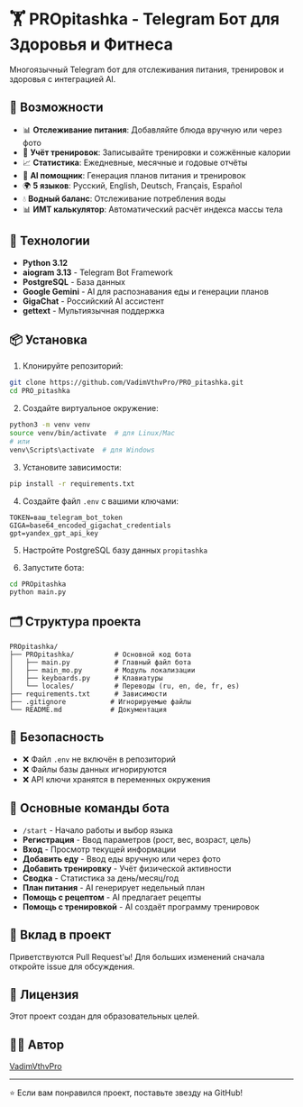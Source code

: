 # 🏋️ PROpitashka - Telegram Бот для Здоровья и Фитнеса

Многоязычный Telegram бот для отслеживания питания, тренировок и здоровья с интеграцией AI.

## 🌟 Возможности

- 📊 **Отслеживание питания**: Добавляйте блюда вручную или через фото
- 💪 **Учёт тренировок**: Записывайте тренировки и сожжённые калории
- 📈 **Статистика**: Ежедневные, месячные и годовые отчёты
- 🤖 **AI помощник**: Генерация планов питания и тренировок
- 🌍 **5 языков**: Русский, English, Deutsch, Français, Español
- 💧 **Водный баланс**: Отслеживание потребления воды
- 📊 **ИМТ калькулятор**: Автоматический расчёт индекса массы тела

## 🚀 Технологии

- **Python 3.12**
- **aiogram 3.13** - Telegram Bot Framework
- **PostgreSQL** - База данных
- **Google Gemini** - AI для распознавания еды и генерации планов
- **GigaChat** - Российский AI ассистент
- **gettext** - Мультиязычная поддержка

## 📦 Установка

1. Клонируйте репозиторий:
```bash
git clone https://github.com/VadimVthvPro/PRO_pitashka.git
cd PRO_pitashka
```

2. Создайте виртуальное окружение:
```bash
python3 -m venv venv
source venv/bin/activate  # для Linux/Mac
# или
venv\Scripts\activate  # для Windows
```

3. Установите зависимости:
```bash
pip install -r requirements.txt
```

4. Создайте файл `.env` с вашими ключами:
```env
TOKEN=ваш_telegram_bot_token
GIGA=base64_encoded_gigachat_credentials
gpt=yandex_gpt_api_key
```

5. Настройте PostgreSQL базу данных `propitashka`

6. Запустите бота:
```bash
cd PROpitashka
python main.py
```

## 🗂️ Структура проекта

```
PROpitashka/
├── PROpitashka/          # Основной код бота
│   ├── main.py           # Главный файл бота
│   ├── main_mo.py        # Модуль локализации
│   ├── keyboards.py      # Клавиатуры
│   └── locales/          # Переводы (ru, en, de, fr, es)
├── requirements.txt      # Зависимости
├── .gitignore           # Игнорируемые файлы
└── README.md            # Документация
```

## 🔐 Безопасность

- ❌ Файл `.env` не включён в репозиторий
- ❌ Файлы базы данных игнорируются
- ❌ API ключи хранятся в переменных окружения

## 📝 Основные команды бота

- `/start` - Начало работы и выбор языка
- **Регистрация** - Ввод параметров (рост, вес, возраст, цель)
- **Вход** - Просмотр текущей информации
- **Добавить еду** - Ввод еды вручную или через фото
- **Добавить тренировку** - Учёт физической активности
- **Сводка** - Статистика за день/месяц/год
- **План питания** - AI генерирует недельный план
- **Помощь с рецептом** - AI предлагает рецепты
- **Помощь с тренировкой** - AI создаёт программу тренировок

## 🤝 Вклад в проект

Приветствуются Pull Request'ы! Для больших изменений сначала откройте issue для обсуждения.

## 📄 Лицензия

Этот проект создан для образовательных целей.

## 👨‍💻 Автор

[VadimVthvPro](https://github.com/VadimVthvPro)

---

⭐ Если вам понравился проект, поставьте звезду на GitHub!


